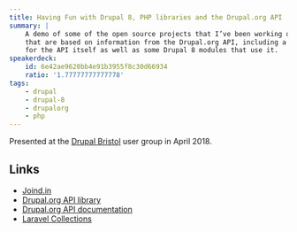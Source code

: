 ```yaml
---
title: Having Fun with Drupal 8, PHP libraries and the Drupal.org API
summary: |
    A demo of some of the open source projects that I’ve been working on lately
    that are based on information from the Drupal.org API, including a PHP library
    for the API itself as well as some Drupal 8 modules that use it.
speakerdeck:
    id: 6e42ae9620bb4e91b3955f8c30d66934
    ratio: '1.77777777777778'
tags:
    - drupal
    - drupal-8
    - drupalorg
    - php
---
```

Presented at the [Drupal Bristol](https://www.drupalbristol.org.uk) user group in April 2018.

## Links

- [Joind.in](https://joind.in/talk/14851)
- [Drupal.org API library](https://github.com/opdavies/drupalorg-api-php)
- [Drupal.org API documentation](https://www.drupal.org/drupalorg/docs/api)
- [Laravel Collections](https://laravel.com/docs/collections)
